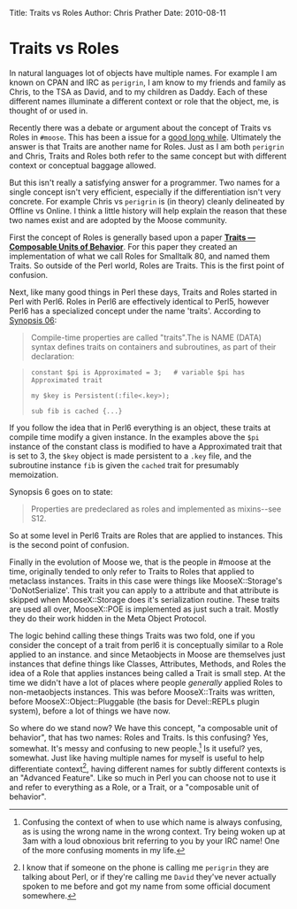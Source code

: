 Title: Traits vs Roles
Author: Chris Prather
Date: 2010-08-11

# Traits vs Roles

In natural languages lot of objects have multiple names. For example I
am known on CPAN and IRC as `perigrin`, I am know to my friends and
family as Chris, to the TSA as David, and to my children as Daddy. Each
of these different names illuminate a different context or role that the
object, me, is thought of or used in.

Recently there was a debate or argument about the concept of Traits vs
Roles in `#moose`. This has been a issue for a [good long
while][so-traits]. Ultimately the answer is that Traits are another name
for Roles. Just as I am both `perigrin` and Chris, Traits and Roles both
refer to the same concept but with different context or conceptual
baggage allowed.

But this isn't really a satisfying answer for a programmer. Two names
for a single concept isn't very efficient, especially if the
differentiation isn't very concrete. For example Chris vs `perigrin` is
(in theory) cleanly delineated by Offline vs Online. I think a little
history will help explain the reason that these two names exist and are
adopted by the Moose community.

First the concept of Roles is generally based upon a paper 
[__Traits —Composable Units of Behavior__][scg]. For this paper they created an
implementation of what we call Roles for Smalltalk 80, and named them
Traits. So outside of the Perl world, Roles are Traits. This is the
first point of confusion.

Next, like many good things in Perl these days, Traits and Roles started
in Perl with Perl6. Roles in Perl6 are effectively identical to Perl5,
however Perl6 has a specialized concept under the name 'traits'.
According to [Synopsis 06][syn06]:

>    Compile-time properties are called "traits".The is NAME (DATA)
>    syntax defines traits on containers and subroutines, as part of
>    their declaration:

>     constant $pi is Approximated = 3;   # variable $pi has Approximated trait
>     
>     my $key is Persistent(:file<.key>);
>     
>     sub fib is cached {...}
     
If you follow the idea that in Perl6 everything is an object, these
traits at compile time modify a given instance. In the examples above
the `$pi` instance of the constant class is modified to have a
Approximated trait that is set to 3, the `$key` object is made
persistent to a `.key` file, and the subroutine instance `fib` is given
the `cached` trait for presumably memoization.

Synopsis 6 goes on to state:

>    Properties are predeclared as roles and implemented as mixins--see
>    S12.

So at some level in Perl6 Traits are Roles that are applied to
instances. This is the second point of confusion.

Finally in the evolution of Moose we, that is the people in #moose at
the time, originally tended to only refer to Traits to Roles that
applied to metaclass instances. Traits in this case were things like
MooseX::Storage's 'DoNotSerialize'. This trait you can apply to a
attribute and that attribute is skipped when MooseX::Storage does it's
serialization routine. These traits are used all over, MooseX::POE is
implemented as just such a trait. Mostly they do their work hidden in
the Meta Object Protocol.

The logic behind calling these things Traits was two fold, one if you
consider the concept of a trait from perl6 it is conceptually similar to
a Role applied to an instance. and since Metaobjects in Moose are
themselves just instances that define things like Classes, Attributes,
Methods, and Roles the idea of a Role that applies instances being
called a Trait is small step. At the time we didn't have a lot of places
where people *generally* applied Roles to non-metaobjects instances.
This was before MooseX::Traits was written, before
MooseX::Object::Pluggable (the basis for Devel::REPLs plugin system),
before a lot of things we have now.

So where do we stand now? We have this concept, "a composable unit of
behavior", that has two names: Roles and Traits. Is this confusing? Yes,
somewhat. It's messy and confusing to new people.[^1] Is it useful? yes,
somewhat. Just like having multiple names for myself is useful to help
differentiate context[^2], having different names for subtly different
contexts is an "Advanced Feature". Like so much in Perl you can choose
not to use it and refer to everything as a Role, or a Trait, or a
"composable unit of behavior".

[^1]: Confusing the context of when to use which name is always
confusing, as is using the wrong name in the wrong context. Try being
woken up at 3am with a loud obnoxious brit referring to you by your IRC
name! One of the more confusing moments in my life.

[^2]: I know that if someone on the phone is calling me `perigrin` they
are talking about Perl, or if they're calling me `David` they've never
actually spoken to me before and got my name from some official document
somewhere.

[so-traits]: http://stackoverflow.com/questions/1093506/how-do-roles-and-traits-differ-in-moose/
[scg]: http://scg.unibe.ch/research/traits
[syn06]: http://perlcabal.org/syn/S06.html#Properties_and_traits